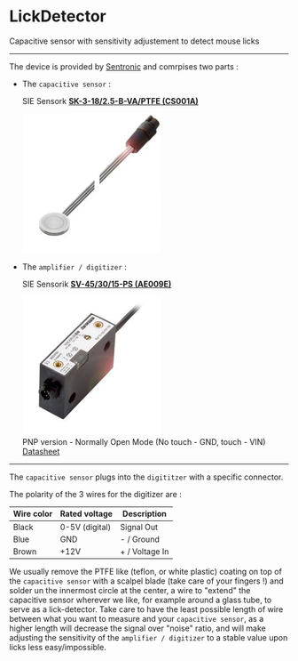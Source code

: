 # LickDetector
Capacitive sensor with sensitivity adjustement to detect mouse licks

_____

The device is provided by [Sentronic](https://www.sentronic.com/) and comrpises two parts :

- The ``capacitive sensor`` : 

	SIE Sensork [ **SK-3-18/2.5-B-VA/PTFE (CS001A)**](https://www.sentronic.com/frontend/scripts/index.php?setMainAreaTemplatePath=mainarea_productdetail.html&productId=23227)

	![image-20211216105430871](README.assets/image-20211216105430871.png)

- The ``amplifier / digitizer`` : 

	SIE Sensorik [ **SV-45/30/15-PS (AE009E)**](https://www.sentronic.com/frontend/scripts/index.php?setMainAreaTemplatePath=mainarea_productdetail.html&productId=23210)
	
	![image-20211216105418805](README.assets/image-20211216105418805.png)  
	PNP version - Normally Open Mode (No touch - GND, touch - VIN) 
	[Datasheet](https://github.com/ShulzLab/LickDetector/blob/main/DP-SV%2045%20all.pdf)

______

The ``capacitive sensor`` plugs into the ``digititzer`` with a specific connector.

The polarity of the 3 wires for the digitizer are :

| Wire color | Rated voltage | Description    |
| ---------- | ------------- | -------------- |
| Black      | 0-5V (digital)| Signal Out     |
| Blue       | GND           | - / Ground     |
| Brown      | +12V          | + / Voltage In |

We usually remove the PTFE like (teflon, or white plastic) coating on top of the ``capacitive sensor`` with a scalpel blade (take care of your fingers !) and solder un the innermost circle at the center, a wire to "extend" the capacitive sensor wherever we like, for example around a glass tube, to serve as a lick-detector. Take care to have the least possible length of wire between what you want to measure and your ``capacitive sensor``, as a higher length will decrease the signal over "noise" ratio, and will make adjusting the sensitivity of the ``amplifier / digitizer`` to a stable value upon licks less easy/impossible.
